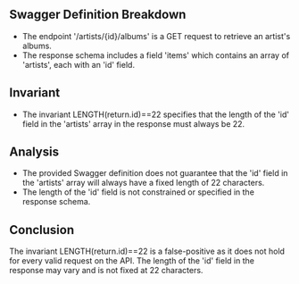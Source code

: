 ## Swagger Definition Breakdown
- The endpoint '/artists/{id}/albums' is a GET request to retrieve an artist's albums.
- The response schema includes a field 'items' which contains an array of 'artists', each with an 'id' field.

## Invariant
- The invariant LENGTH(return.id)==22 specifies that the length of the 'id' field in the 'artists' array in the response must always be 22.

## Analysis
- The provided Swagger definition does not guarantee that the 'id' field in the 'artists' array will always have a fixed length of 22 characters.
- The length of the 'id' field is not constrained or specified in the response schema.

## Conclusion
The invariant LENGTH(return.id)==22 is a false-positive as it does not hold for every valid request on the API. The length of the 'id' field in the response may vary and is not fixed at 22 characters.
